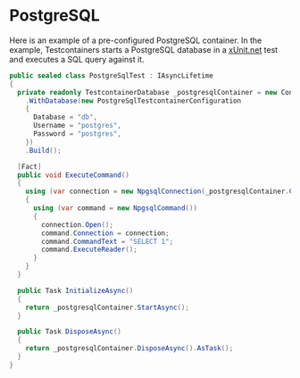 # PostgreSQL

Here is an example of a pre-configured PostgreSQL container. In the example, Testcontainers starts a PostgreSQL database in a [xUnit.net][xunit] test and executes a SQL query against it.

```csharp
public sealed class PostgreSqlTest : IAsyncLifetime
{
  private readonly TestcontainerDatabase _postgresqlContainer = new ContainerBuilder<PostgreSqlTestcontainer>()
    .WithDatabase(new PostgreSqlTestcontainerConfiguration
    {
      Database = "db",
      Username = "postgres",
      Password = "postgres",
    })
    .Build();

  [Fact]
  public void ExecuteCommand()
  {
    using (var connection = new NpgsqlConnection(_postgresqlContainer.ConnectionString))
    {
      using (var command = new NpgsqlCommand())
      {
        connection.Open();
        command.Connection = connection;
        command.CommandText = "SELECT 1";
        command.ExecuteReader();
      }
    }
  }

  public Task InitializeAsync()
  {
    return _postgresqlContainer.StartAsync();
  }

  public Task DisposeAsync()
  {
    return _postgresqlContainer.DisposeAsync().AsTask();
  }
}
```

[xunit]: https://xunit.net/

